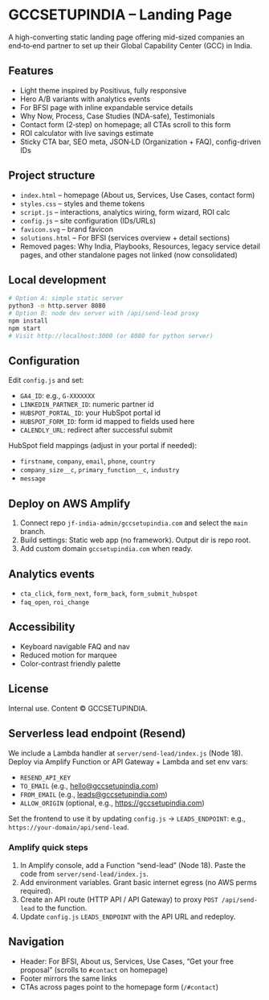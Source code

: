 # GCCSETUPINDIA – Landing Page

A high-converting static landing page offering mid-sized companies an end‑to‑end partner to set up their Global Capability Center (GCC) in India.

## Features
- Light theme inspired by Positivus, fully responsive
- Hero A/B variants with analytics events
- For BFSI page with inline expandable service details
- Why Now, Process, Case Studies (NDA-safe), Testimonials
- Contact form (2‑step) on homepage; all CTAs scroll to this form
- ROI calculator with live savings estimate
- Sticky CTA bar, SEO meta, JSON‑LD (Organization + FAQ), config-driven IDs

## Project structure
- `index.html` – homepage (About us, Services, Use Cases, contact form)
- `styles.css` – styles and theme tokens
- `script.js` – interactions, analytics wiring, form wizard, ROI calc
- `config.js` – site configuration (IDs/URLs)
- `favicon.svg` – brand favicon
- `solutions.html` – For BFSI (services overview + detail sections)
- Removed pages: Why India, Playbooks, Resources, legacy service detail pages, and other standalone pages not linked (now consolidated)

## Local development
```bash
# Option A: simple static server
python3 -m http.server 8080
# Option B: node dev server with /api/send-lead proxy
npm install
npm start
# Visit http://localhost:3000 (or 8080 for python server)
```

## Configuration
Edit `config.js` and set:
- `GA4_ID`: e.g., `G-XXXXXXX`
- `LINKEDIN_PARTNER_ID`: numeric partner id
- `HUBSPOT_PORTAL_ID`: your HubSpot portal id
- `HUBSPOT_FORM_ID`: form id mapped to fields used here
- `CALENDLY_URL`: redirect after successful submit

HubSpot field mappings (adjust in your portal if needed):
- `firstname`, `company`, `email`, `phone`, `country`
- `company_size__c`, `primary_function__c`, `industry`
- `message`

## Deploy on AWS Amplify
1) Connect repo `jf-india-admin/gccsetupindia.com` and select the `main` branch.
2) Build settings: Static web app (no framework). Output dir is repo root.
3) Add custom domain `gccsetupindia.com` when ready.

## Analytics events
- `cta_click`, `form_next`, `form_back`, `form_submit_hubspot`
- `faq_open`, `roi_change`

## Accessibility
- Keyboard navigable FAQ and nav
- Reduced motion for marquee
- Color-contrast friendly palette

## License
Internal use. Content © GCCSETUPINDIA.

## Serverless lead endpoint (Resend)
We include a Lambda handler at `server/send-lead/index.js` (Node 18). Deploy via Amplify Function or API Gateway + Lambda and set env vars:
- `RESEND_API_KEY`
- `TO_EMAIL` (e.g., hello@gccsetupindia.com)
- `FROM_EMAIL` (e.g., leads@gccsetupindia.com)
- `ALLOW_ORIGIN` (optional, e.g., https://gccsetupindia.com)

Set the frontend to use it by updating `config.js` → `LEADS_ENDPOINT`: e.g., `https://your-domain/api/send-lead`.

### Amplify quick steps
1. In Amplify console, add a Function “send-lead” (Node 18). Paste the code from `server/send-lead/index.js`.
2. Add environment variables. Grant basic internet egress (no AWS perms required).
3. Create an API route (HTTP API / API Gateway) to proxy `POST /api/send-lead` to the function.
4. Update `config.js` `LEADS_ENDPOINT` with the API URL and redeploy.

## Navigation
- Header: For BFSI, About us, Services, Use Cases, “Get your free proposal” (scrolls to `#contact` on homepage)
- Footer mirrors the same links
- CTAs across pages point to the homepage form (`/#contact`)
